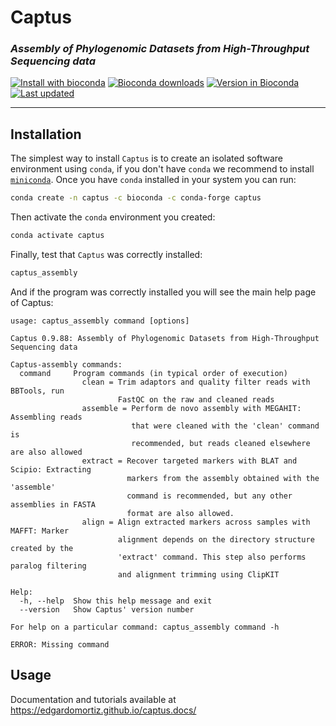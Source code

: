 # **Captus**
### *Assembly of Phylogenomic Datasets from High-Throughput Sequencing data*
[![Install with bioconda](https://img.shields.io/badge/install%20with-bioconda-brightgreen.svg?style=flat)](http://bioconda.github.io/recipes/captus/README.html) [![Bioconda downloads](https://anaconda.org/bioconda/captus/badges/downloads.svg)](https://anaconda.org/bioconda/captus) [![Version in Bioconda](https://anaconda.org/bioconda/captus/badges/version.svg)](https://anaconda.org/bioconda/captus) [![Last updated](https://anaconda.org/bioconda/captus/badges/latest_release_date.svg)](https://github.com/edgardomortiz/Captus/releases)
___
## Installation

The simplest way to install `Captus` is to create an isolated software environment using `conda`,
if you don't have `conda` we recommend to install [`miniconda`](https://docs.conda.io/en/latest/miniconda.html). Once you have `conda` installed in your system you can run:

```bash
conda create -n captus -c bioconda -c conda-forge captus
```
Then activate the `conda` environment you created:

```bash
conda activate captus
```
Finally, test that `Captus` was correctly installed:
```bash
captus_assembly
```


And if the program was correctly installed you will see the main help page of Captus:
```text
usage: captus_assembly command [options]

Captus 0.9.88: Assembly of Phylogenomic Datasets from High-Throughput Sequencing data

Captus-assembly commands:
  command     Program commands (in typical order of execution)
                clean = Trim adaptors and quality filter reads with BBTools, run
                        FastQC on the raw and cleaned reads
                assemble = Perform de novo assembly with MEGAHIT: Assembling reads
                           that were cleaned with the 'clean' command is
                           recommended, but reads cleaned elsewhere are also allowed
                extract = Recover targeted markers with BLAT and Scipio: Extracting
                          markers from the assembly obtained with the 'assemble'
                          command is recommended, but any other assemblies in FASTA
                          format are also allowed.
                align = Align extracted markers across samples with MAFFT: Marker
                        alignment depends on the directory structure created by the
                        'extract' command. This step also performs paralog filtering
                        and alignment trimming using ClipKIT

Help:
  -h, --help  Show this help message and exit
  --version   Show Captus' version number

For help on a particular command: captus_assembly command -h

ERROR: Missing command
```

## Usage

Documentation and tutorials available at https://edgardomortiz.github.io/captus.docs/
